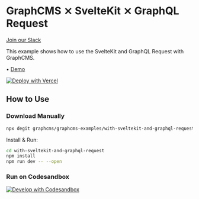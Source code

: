 # GraphCMS ⨯ SvelteKit ⨯ GraphQL Request

[Join our Slack](https://slack.graphcms.com)

This example shows how to use the SvelteKit and GraphQL Request with
GraphCMS.

•
[Demo](https://graphcms-with-sveltekit-and-graphql-request.vercel.app/)

[![Deploy with Vercel](https://vercel.com/button)](https://vercel.com/import/project?template=https://github.com/GraphCMS/graphcms-examples/tree/master/with-sveltekit-and-graphql-request)

## How to Use

### Download Manually

```bash
npx degit graphcms/graphcms-examples/with-sveltekit-and-graphql-request
```

Install & Run:

```bash
cd with-sveltekit-and-graphql-request
npm install
npm run dev -- --open
```

### Run on Codesandbox

[![Develop with Codesandbox](https://codesandbox.io/static/img/play-codesandbox.svg)](https://codesandbox.io/s/github/GraphCMS/graphcms-examples/tree/master/with-sveltekit-and-graphql-request)
